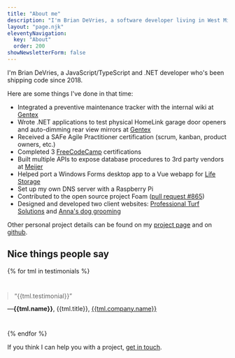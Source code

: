 ```yaml
---
title: "About me"
description: "I'm Brian DeVries, a software developer living in West Michigan. I'm originally from Loveland, Colorado."
layout: "page.njk"
eleventyNavigation:
  key: "About"
  order: 200
showNewsletterForm: false
---
```


I'm Brian DeVries, a JavaScript/TypeScript and .NET developer who's been shipping code since 2018.

Here are some things I've done in that time:

- Integrated a preventive maintenance tracker with the internal wiki at [Gentex](https://www.gentex.com)
- Wrote .NET applications to test physical HomeLink garage door openers and auto-dimming rear view mirrors at [Gentex](https://www.gentex.com)
- Received a SAFe Agile Practitioner certification (scrum, kanban, product owners, etc.)
- Completed 3 [FreeCodeCamp](https://freecodecamp.org) certifications
- Built multiple APIs to expose database procedures to 3rd party vendors at [Meijer](https://www.meijer.com)
- Helped port a Windows Forms desktop app to a Vue webapp for [Life Storage](https://lifestorage.com)
- Set up my own DNS server with a Raspberry Pi
- Contributed to the open source project Foam ([pull request #865](https://github.com/foambubble/foam/pull/865))
- Designed and developed two client websites: [Professional Turf Solutions](/projects/pro-turf-solutions) and [Anna's dog grooming](https://annasdoggrooming.netlify.app)

Other personal project details can be found on my [project page](/projects) and on [github](https://github.com/techcarpenter).

## Nice things people say

<!-- List testimonials -->
{% for tml in testimonials %}
<figure class="testimonial">
<blockquote class="testimonial-quote">“{{tml.testimonial}}”</blockquote>
<figcaption class="testimonial-caption">
—<strong>{{tml.name}}</strong>, {{tml.title}}, <a href="{{tml.company.url}}" rel="noreferrer nofollow">{{tml.company.name}}</a>
</figcaption>
</figure>
{% endfor %}

If you think I can help you with a project, [get in touch](/contact).

<style>
  .testimonial {
    margin: 2.5rem 0;
  }
  .testimonial-quote {
    margin: 0;
  }
  .testimonial-caption {
    margin-top: 0.75rem;
  }
</style>
